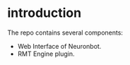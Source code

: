 # introduction

The repo contains several components:

* Web Interface of Neuronbot.
* RMT Engine plugin.
